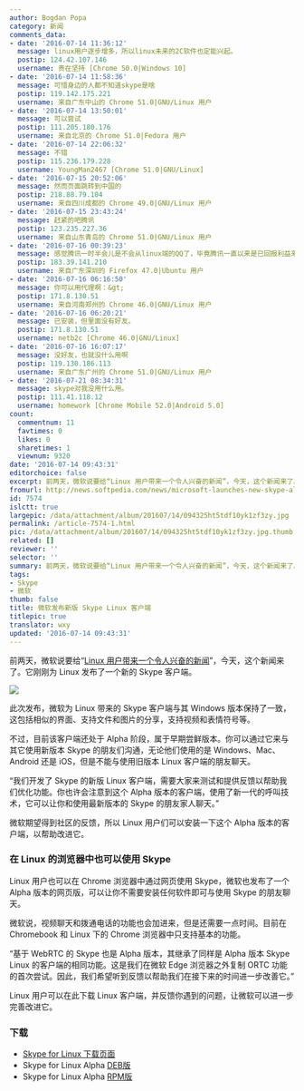 ```yaml
---
author: Bogdan Popa
category: 新闻
comments_data:
- date: '2016-07-14 11:36:12'
  message: linux用户逐步增多，所以linux未来的2C软件也定能兴起。
  postip: 124.42.107.146
  username: 贵在坚持 [Chrome 50.0|Windows 10]
- date: '2016-07-14 11:58:36'
  message: 可惜身边的人都不知道skype是啥
  postip: 119.142.175.221
  username: 来自广东中山的 Chrome 51.0|GNU/Linux 用户
- date: '2016-07-14 13:50:01'
  message: 可以尝试
  postip: 111.205.180.176
  username: 来自北京的 Chrome 51.0|Fedora 用户
- date: '2016-07-14 22:06:32'
  message: 不错
  postip: 115.236.179.228
  username: YoungMan2467 [Chrome 51.0|GNU/Linux]
- date: '2016-07-15 20:52:06'
  message: 然而页面跳转到中国的
  postip: 218.88.79.104
  username: 来自四川成都的 Chrome 49.0|GNU/Linux 用户
- date: '2016-07-15 23:43:24'
  message: 赶紧的吧腾讯
  postip: 123.235.227.36
  username: 来自山东青岛的 Chrome 51.0|GNU/Linux 用户
- date: '2016-07-16 00:39:23'
  message: 感觉腾讯一时半会儿是不会从linux端的QQ了，毕竟腾讯一直以来是已回报利益来计算的，此处@网易云音乐 @支付宝
  postip: 183.39.141.210
  username: 来自广东深圳的 Firefox 47.0|Ubuntu 用户
- date: '2016-07-16 06:16:50'
  message: 你可以用代理啊：&gt;
  postip: 171.8.130.51
  username: 来自河南郑州的 Chrome 46.0|GNU/Linux 用户
- date: '2016-07-16 06:20:21'
  message: 已安装，但里面没有好友。
  postip: 171.8.130.51
  username: netb2c [Chrome 46.0|GNU/Linux]
- date: '2016-07-16 16:07:17'
  message: 没好友，也就没什么用啊
  postip: 119.130.186.113
  username: 来自广东广州的 Chrome 51.0|GNU/Linux 用户
- date: '2016-07-21 08:34:31'
  message: skype对我没用什么用。
  postip: 111.41.118.12
  username: homework [Chrome Mobile 52.0|Android 5.0]
count:
  commentnum: 11
  favtimes: 0
  likes: 0
  sharetimes: 1
  viewnum: 9320
date: '2016-07-14 09:43:31'
editorchoice: false
excerpt: 前两天，微软说要给“Linux 用户带来一个令人兴奋的新闻”，今天，这个新闻来了。
fromurl: http://news.softpedia.com/news/microsoft-launches-new-skype-alpha-for-linux-506279.shtml
id: 7574
islctt: true
largepic: /data/attachment/album/201607/14/094325ht5tdf10yk1zf3zy.jpg
permalink: /article-7574-1.html
pic: /data/attachment/album/201607/14/094325ht5tdf10yk1zf3zy.jpg.thumb.jpg
related: []
reviewer: ''
selector: ''
summary: 前两天，微软说要给“Linux 用户带来一个令人兴奋的新闻”，今天，这个新闻来了。
tags:
- Skype
- 微软
thumb: false
title: 微软发布新版 Skype Linux 客户端
titlepic: true
translator: wxy
updated: '2016-07-14 09:43:31'
---
```


前两天，微软说要给“[Linux 用户带来一个令人兴奋的新闻](/article-7559-1.html)”，今天，这个新闻来了。它刚刚为 Linux 发布了一个新的 Skype 客户端。


![](/data/attachment/album/201607/14/094325ht5tdf10yk1zf3zy.jpg)


此次发布，微软为 Linux 带来的 Skype 客户端与其 Windows 版本保持了一致，这包括相似的界面、支持文件和图片的分享，支持视频和表情符号等。


不过，目前该客户端还处于 Alpha 阶段，属于早期尝鲜版本。你可以通过它来与其它使用新版本 Skype 的朋友们沟通，无论他们使用的是 Windows、Mac、Android 还是 iOS，但是不能与使用旧版本 Linux 客户端的朋友聊天。


“我们开发了 Skype 的新版 Linux 客户端，需要大家来测试和提供反馈以帮助我们优化功能。你也许会注意到这个 Alpha 版本的客户端，使用了新一代的呼叫技术，它可以让你和使用最新版本的 Skype 的朋友家人聊天。”


微软期望得到社区的反馈，所以 Linux 用户们可以安装一下这个 Alpha 版本的客户端，以帮助改进它。


### 在 Linux 的浏览器中也可以使用 Skype


Linux 用户也可以在 Chrome 浏览器中通过网页使用 Skype，微软也发布了一个 Alpha 版本的网页版，可以让你不需要安装任何软件即可与使用 Skype 的朋友聊天。 


微软说，视频聊天和拨通电话的功能也会加进来，但是还需要一点时间。目前在 Chromebook 和 Linux 下的 Chrome 浏览器中只支持基本的功能。


“基于 WebRTC 的 Skype 也是 Alpha 版本，其继承了同样是 Alpha 版本 Skype Linux 的客户端的相同功能。这是我们在微软 Edge 浏览器之外复制 ORTC 功能的首次尝试。因此，我们希望听到反馈以帮助我们在接下来的时间进一步改善它。”


Linux 用户可以在此下载 Linux 客户端，并反馈你遇到的问题，让微软可以进一步完善改进它。


### 下载


* [Skype for Linux 下载页面](https://community.skype.com/t5/Linux/bd-p/Linux?intcmp=blogs-_-generic-click-_-skype-for-linux-alpha-and-calling-on-chrome-and-chromebooks)
* Skype for Linux Alpha [DEB版](https://www.skype.com/en/download-skype/skype-for-linux/downloading-web/?type=weblinux-deb)
* Skype for Linux Alpha [RPM版](https://www.skype.com/en/download-skype/skype-for-linux/downloading-web/?type=weblinux-rpm)